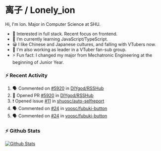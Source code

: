 # 离子 / Lonely_ion

Hi, I'm Ion. Major in Computer Science at SHU.

+ 🧐 Interested in full stack. Recent focus on frontend.
+ 🌱 I’m currently learning JavaScript/TypeScript.
+ 😀 I like Chinese and Japanese cultures, and falling with VTubers now.
+ 🔭 I'm also working as leader in a VTuber fan-sub group.
+ ⚡ Fun fact: I changed my major from Mechatronic Engineering at the beginning of Junior Year.

### :zap: Recent Activity
<!--START_SECTION:activity-->
1. 🗣 Commented on [#5920](https://github.com/DIYgod/RSSHub/issues/5920) in [DIYgod/RSSHub](https://github.com/DIYgod/RSSHub)
2. 💪 Opened PR [#5920](https://github.com/DIYgod/RSSHub/pull/5920) in [DIYgod/RSSHub](https://github.com/DIYgod/RSSHub)
3. ❗️ Opened issue [#11](https://github.com/shuosc/auto-selfreport/issues/11) in [shuosc/auto-selfreport](https://github.com/shuosc/auto-selfreport)
4. 🗣 Commented on [#24](https://github.com/voosc/fubuki-button/issues/24) in [voosc/fubuki-button](https://github.com/voosc/fubuki-button)
5. 🗣 Commented on [#24](https://github.com/voosc/fubuki-button/issues/24) in [voosc/fubuki-button](https://github.com/voosc/fubuki-button)
<!--END_SECTION:activity-->

### :zap: Github Stats

[![Github Stats](https://github-readme-stats.vercel.app/api?username=lonelyion)](https://github.com/anuraghazra/github-readme-stats)
